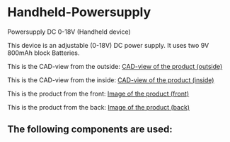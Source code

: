 # Handheld-Powersupply
Powersupply DC 0-18V (Handheld device)

This device is an adjustable (0-18V) DC power supply.
It uses two 9V 800mAh block Batteries.

This is the CAD-view from the outside:
[CAD-view of the product (outside)](/KeinLabor_Netzteil_pics/CAD_1)


This is the CAD-view from the inside:
[CAD-view of the product (inside)](/KeinLabor_Netzteil_pics/CAD_2)

This is the product from the front:
[Image of the product (front)](/KeinLabor_Netzteil_pics/Handheld_1)

This is the product from the back:
[Image of the product (back)](/KeinLabor_Netzteil_pics/Handheld_2)

## The following components are used:

